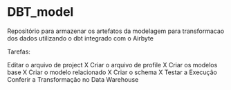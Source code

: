 # DBT_model

Repositório para armazenar os artefatos da modelagem para transformacao dos dados utilizando o dbt integrado com o Airbyte

Tarefas:

Editar o arquivo de project X
Criar o arquivo de profile X
Criar os modelos base X
Criar o modelo relacionado X
Criar o schema X
Testar a Execução
Conferir a Transformação no Data Warehouse